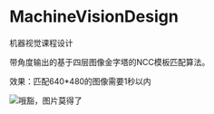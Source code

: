 # MachineVisionDesign
机器视觉课程设计

带角度输出的基于四层图像金字塔的NCC模板匹配算法。

效果：匹配640*480的图像需要1秒以内

![哦豁，图片莫得了](https://github.com/ShengsiFan/MachineVisionDesigh/raw/master/performace1.png)

